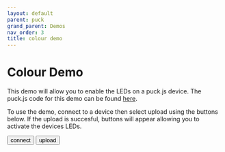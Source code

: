 ```yaml
---
layout: default
parent: puck
grand_parent: Demos
nav_order: 3
title: colour demo
---
```


<script src="https://unpkg.com/remote-uploader@2.7.0/dist/remote.min.js"></script>

# Colour Demo

This demo will allow you to enable the LEDs on a puck.js device. The puck.js code for this demo can be found <a href="https://github.com/cmurray95/Dissertation/blob/main/src/demos/colour-test.js">here</a>.

To use the demo, connect to a device then select upload using the buttons below. If the upload is succesful, buttons will appear allowing you to activate the devices LEDs.

<button onclick="connect()" class="btn"> connect </button>
<button onclick="upload()" class="btn"> upload </button>

<p></p>

<div id="leds" style="visibility:hidden">
  <button onclick="red();" class="red"></button> 
  <p></p>
  <button onclick="blue();" class="blue"></button> 
  <p></p>
  <button onclick="green();" class="green"></button>
   <p></p>
  <button onclick="disableLEDs();" class="btn">Reset LEDs</button>

  <p></p>
</div>

<script>
    let connection = new Remote();

    function connect() {
        connection.connect();
    }

    function upload() {
        let url = "https://raw.githubusercontent.com/cmurray95/Dissertation/main/src/demos/colour-test.js";

        connection.upload(url).then(success => {
            if(success){
                document.getElementById("leds").style.visibility = "visible";
            } else {
                alert("Upload Failed! Please try again");
            }
        })
    }

    function red(){
        connection.call("red();");
    }

    function green(){
        connection.call("green();");
    }

    function blue(){
        connection.call("blue();");
    }

    function disableLEDs(){
        connection.call("clear();");
    }
</script>

<style>
    .red {
        height: 25px;
        width: 25px;
        background-color: #D50000;
        border-radius: 50%;
        display: inline-block;
    }
    .blue {
        height: 25px;
        width: 25px;
        background-color: #0D47A1;
        border-radius: 50%;
        display: inline-block;
    }
    .green {
        height: 25px;
        width: 25px;
        background-color: #1B5E20;
        border-radius: 50%;
        display: inline-block;
    }
</style>